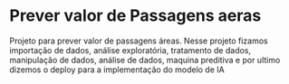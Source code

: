 # Prever valor de Passagens aeras
Projeto para prever valor de passagens áreas. Nesse projeto fizamos importação de dados, análise exploratória, tratamento de dados, manipulação de dados, análise de dados, maquina preditiva e por ultimo dizemos o deploy para a implementação do modelo de IA
